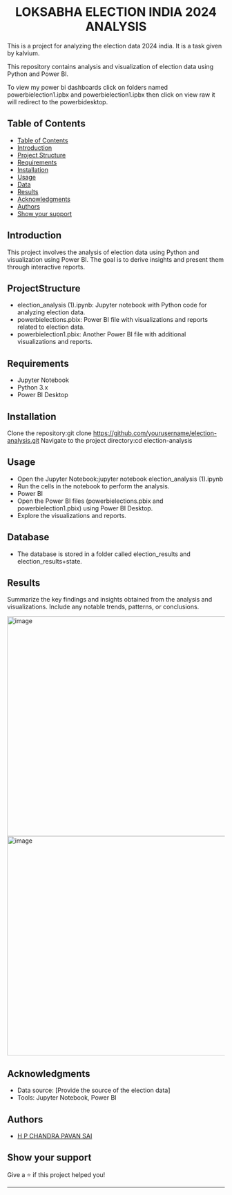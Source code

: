<h1 align="center">LOKSABHA ELECTION INDIA 2024 ANALYSIS</h1>  

This is a project for analyzing the election data 2024 india. It is a task given by kalvium.

This repository contains analysis and visualization of election data using Python and Power BI.

To view my power bi dashboards click on folders named powerbielection1.ipbx and powerbielection1.ipbx then click on view raw it will redirect to the powerbidesktop.

## Table of Contents

- [Table of Contents](#table-of-contents)
- [Introduction](#introduction)
- [Project Structure](#ProjectStructure)
- [Requirements](#requirements)
- [Installation](#installation)
- [Usage](#Usage)
- [Data](#Data)
- [Results](#Results)
- [Acknowledgments](#Acknowledgments)
- [Authors](#authors)
- [Show your support](#show-your-support)


## Introduction

This project involves the analysis of election data using Python and visualization using Power BI. The goal is to derive insights and present them through interactive reports.

## ProjectStructure

- election_analysis (1).ipynb: Jupyter notebook with Python code for analyzing election data.
- powerbielections.pbix: Power BI file with visualizations and reports related to election data.
- powerbielection1.pbix: Another Power BI file with additional visualizations and reports.

## Requirements

- Jupyter Notebook
- Python 3.x
- Power BI Desktop

##  Installation
Clone the repository:git clone https://github.com/yourusername/election-analysis.git
Navigate to the project directory:cd election-analysis

## Usage

- Open the Jupyter Notebook:jupyter notebook election_analysis (1).ipynb
- Run the cells in the notebook to perform the analysis.
- Power BI
- Open the Power BI files (powerbielections.pbix and powerbielection1.pbix) using Power BI Desktop.
- Explore the visualizations and reports.
##  Database

- The database is stored in a folder called election_results and election_results+state.

## Results
Summarize the key findings and insights obtained from the analysis and visualizations. Include any notable trends, patterns, or conclusions.

<img width="509" alt="image" src="https://github.com/Haripurnachandrapavansaii/loksabha_Election_analysis_india_2024/assets/126078570/38f0587d-af60-454f-8414-e4dc860065df">
<img width="508" alt="image" src="https://github.com/Haripurnachandrapavansaii/loksabha_Election_analysis_india_2024/assets/126078570/1bc23a09-c5cd-4a81-877b-798bb99c68f7">

## Acknowledgments

- Data source: [Provide the source of the election data]
- Tools: Jupyter Notebook, Power BI


## Authors 

- [H P CHANDRA PAVAN SAI]([https://github.com/Haripurnachandrapavansaii])

## Show your support

Give a ⭐️ if this project helped you!

***
